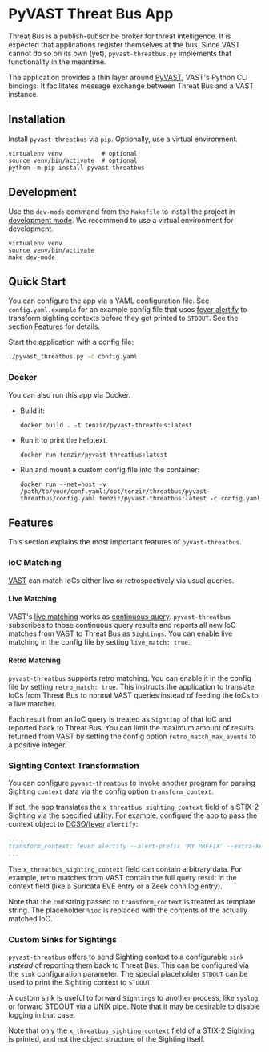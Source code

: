 PyVAST Threat Bus App
=====================

Threat Bus is a publish-subscribe broker for threat intelligence. It is expected
that applications register themselves at the bus. Since VAST cannot do so on its
own (yet), `pyvast-threatbus.py` implements that functionality in the meantime.

The application provides a thin layer around
[PyVAST](https://docs.tenzir.com/vast/python-bindings/overview), VAST's Python
CLI bindings. It facilitates message exchange between Threat Bus and a VAST
instance.

## Installation

Install `pyvast-threatbus` via `pip`. Optionally, use a virtual environment.

```
virtualenv venv           # optional
source venv/bin/activate  # optional
python -m pip install pyvast-threatbus
```

## Development

Use the `dev-mode` command from the `Makefile` to install the project in
[development mode](https://setuptools.readthedocs.io/en/latest/userguide/development_mode.html).
We recommend to use a virtual environment for development.

```
virtualenv venv
source venv/bin/activate
make dev-mode
```

## Quick Start

You can configure the app via a YAML configuration file. See
`config.yaml.example` for an example config file that uses
[fever alertify](https://github.com/DCSO/fever) to transform sighting contexts
before they get printed to `STDOUT`. See the section
[Features](/tenzir/threatbus/tree/master/apps/vast#features) for details.

Start the application with a config file:

```sh
./pyvast_threatbus.py -c config.yaml
```

### Docker

You can also run this app via Docker.

- Build it:
  ```
  docker build . -t tenzir/pyvast-threatbus:latest
  ```
- Run it to print the helptext.
  ```
  docker run tenzir/pyvast-threatbus:latest
  ```
- Run and mount a custom config file into the container:
  ```
  docker run --net=host -v /path/to/your/conf.yaml:/opt/tenzir/threatbus/pyvast-threatbus/config.yaml tenzir/pyvast-threatbus:latest -c config.yaml
  ```

## Features

This section explains the most important features of `pyvast-threatbus`.

### IoC Matching

[VAST](https://github.com/tenzir/vast) can match IoCs either live or
retrospectively via usual queries.

#### Live Matching

VAST's
[live matching](https://docs.tenzir.com/vast/features/threat-intel-matching)
works as
[continuous query](https://docs.tenzir.com/vast/cli/vast/export/#documentation).
`pyvast-threatbus` subscribes to those continuous query results and reports all
new IoC matches from VAST to Threat Bus as `Sightings`. You can enable live
matching in the config file by setting `live_match: true`.

#### Retro Matching

`pyvast-threatbus` supports retro matching. You can enable it in the config file
by setting `retro_match: true`. This instructs the application to translate IoCs
from Threat Bus to normal VAST queries instead of feeding the IoCs to a live
matcher.

Each result from an IoC query is treated as `Sighting` of that IoC and reported
back to Threat Bus. You can limit the maximum amount of results returned from
VAST by setting the config option `retro_match_max_events` to a positive integer.

### Sighting Context Transformation

You can configure `pyvast-threatbus` to invoke another program for parsing
Sighting `context` data via the config option `transform_context`.

If set, the app translates the `x_threatbus_sighting_context` field of a STIX-2
Sighting via the specified utility. For example, configure the app to pass the
context object to [DCSO/fever](https://github.com/DCSO/fever) `alertify`:

```yaml
...
transform_context: fever alertify --alert-prefix 'MY PREFIX' --extra-key my-ioc --ioc %ioc
...
```

The `x_threatbus_sighting_context` field can contain arbitrary data. For
example, retro matches from VAST contain the full query result in the context
field (like a Suricata EVE entry or a Zeek conn.log entry).

Note that the `cmd` string passed to `transform_context` is treated as
template string. The placeholder `%ioc` is replaced with the contents of the
actually matched IoC.

### Custom Sinks for Sightings

`pyvast-threatbus` offers to send Sighting context to a configurable `sink`
_instead_ of reporting them back to Threat Bus. This can be configured via the
`sink` configuration parameter. The special placeholder `STDOUT` can be used to
print the Sighting context to `STDOUT`.

A custom sink is useful to forward `Sightings` to another process, like
`syslog`, or forward STDOUT via a UNIX pipe. Note that it may be desirable to
disable logging in that case.

Note that only the `x_threatbus_sighting_context` field of a STIX-2 Sighting is
printed, and not the object structure of the Sighting itself.
